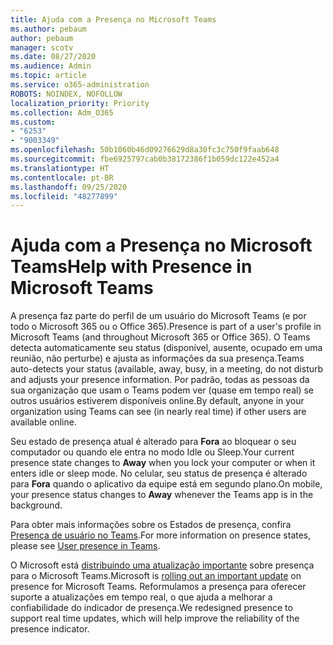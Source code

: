 ```yaml
---
title: Ajuda com a Presença no Microsoft Teams
ms.author: pebaum
author: pebaum
manager: scotv
ms.date: 08/27/2020
ms.audience: Admin
ms.topic: article
ms.service: o365-administration
ROBOTS: NOINDEX, NOFOLLOW
localization_priority: Priority
ms.collection: Adm_O365
ms.custom:
- "6253"
- "9003349"
ms.openlocfilehash: 50b1060b46d09276629d8a30fc3c750f9faab648
ms.sourcegitcommit: fbe6925797cab0b38172386f1b059dc122e452a4
ms.translationtype: HT
ms.contentlocale: pt-BR
ms.lasthandoff: 09/25/2020
ms.locfileid: "48277899"
---
```

# <a name="help-with-presence-in-microsoft-teams"></a><span data-ttu-id="8611b-102">Ajuda com a Presença no Microsoft Teams</span><span class="sxs-lookup"><span data-stu-id="8611b-102">Help with Presence in Microsoft Teams</span></span>

<span data-ttu-id="8611b-103">A presença faz parte do perfil de um usuário do Microsoft Teams (e por todo o Microsoft 365 ou o Office 365).</span><span class="sxs-lookup"><span data-stu-id="8611b-103">Presence is part of a user's profile in Microsoft Teams (and throughout Microsoft 365 or Office 365).</span></span> <span data-ttu-id="8611b-104">O Teams detecta automaticamente seu status (disponível, ausente, ocupado em uma reunião, não perturbe) e ajusta as informações da sua presença.</span><span class="sxs-lookup"><span data-stu-id="8611b-104">Teams auto-detects your status  (available, away, busy, in a meeting, do not disturb and adjusts your presence information.</span></span> <span data-ttu-id="8611b-105">Por padrão, todas as pessoas da sua organização que usam o Teams podem ver (quase em tempo real) se outros usuários estiverem disponíveis online.</span><span class="sxs-lookup"><span data-stu-id="8611b-105">By default, anyone in your organization using Teams can see (in nearly real time) if other users are available online.</span></span>

<span data-ttu-id="8611b-106">Seu estado de presença atual é alterado para  **Fora**  ao bloquear o seu computador ou quando ele entra no modo Idle ou Sleep.</span><span class="sxs-lookup"><span data-stu-id="8611b-106">Your current presence state changes to  **Away**  when you lock your computer or when it enters idle or sleep mode.</span></span> <span data-ttu-id="8611b-107">No celular, seu status de presença é alterado para **Fora**  quando o aplicativo da equipe está em segundo plano.</span><span class="sxs-lookup"><span data-stu-id="8611b-107">On mobile, your presence status changes to **Away**  whenever the Teams app is in the background.</span></span>

<span data-ttu-id="8611b-108">Para obter mais informações sobre os Estados de presença, confira  [Presença de usuário no Teams](https://docs.microsoft.com/microsoftteams/presence-admins).</span><span class="sxs-lookup"><span data-stu-id="8611b-108">For more information on presence states, please see  [User presence in Teams](https://docs.microsoft.com/microsoftteams/presence-admins).</span></span>

<span data-ttu-id="8611b-109">O Microsoft está [distribuindo uma atualização importante](https://www.microsoft.com/microsoft-365/roadmap?filters=Microsoft%20Teams&searchterms=presence) sobre presença para o Microsoft Teams.</span><span class="sxs-lookup"><span data-stu-id="8611b-109">Microsoft is  [rolling out an important update](https://www.microsoft.com/microsoft-365/roadmap?filters=Microsoft%20Teams&searchterms=presence) on presence for Microsoft Teams.</span></span> <span data-ttu-id="8611b-110">Reformulamos a presença para oferecer suporte a atualizações em tempo real, o que ajuda a melhorar a confiabilidade do indicador de presença.</span><span class="sxs-lookup"><span data-stu-id="8611b-110">We redesigned presence to support real time updates, which will help improve the reliability of the presence indicator.</span></span>
